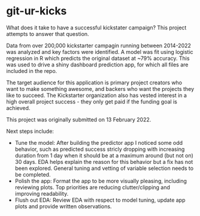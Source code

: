 # git-ur-kicks
What does it take to have a successful kickstater campaign? This project attempts to answer that question.

Data from over 200,000 kickstarter campagin running between 2014-2022 was analyzed and key factors were identified. A model was fit using logistic regression in R which predicts the original dataset at ~79% accuracy. This was used to drive a shiny dashboard prediction app, for which all files are included in the repo.

The target audience for this application is primary project creators who want to make something awesome, and backers who want the projects they like to succeed. The Kickstarter organization also has vested interest in a high overall project success - they only get paid if the funding goal is achieved.

This project was originally submitted on 13 February 2022.

Next steps include:
* Tune the model: After building the predictor app I noticed some odd behavior, such as predicted success stricly dropping with increasing duration from 1 day when it should be at a maximum around (but not on) 30 days. EDA helps explain the reason for this behavior but a fix has not been explored. General tuning and vetting of variable selection needs to be completed.
*  Polish the app: Format the app to be more visually pleasing, including reviewing plots. Top priorities are reducing clutter/clipping and improving readability.
*  Flush out EDA: Review EDA with respect to model tuning, update app plots and provide written observations.
